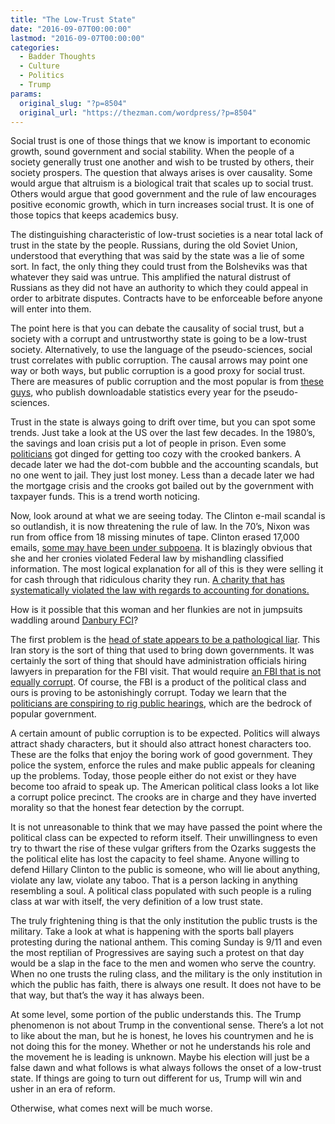 ```yaml
---
title: "The Low-Trust State"
date: "2016-09-07T00:00:00"
lastmod: "2016-09-07T00:00:00"
categories:
  - Badder Thoughts
  - Culture
  - Politics
  - Trump
params:
  original_slug: "?p=8504"
  original_url: "https://thezman.com/wordpress/?p=8504"
---
```


Social trust is one of those things that we know is important to
economic growth, sound government and social stability. When the people
of a society generally trust one another and wish to be trusted by
others, their society prospers. The question that always arises is over
causality. Some would argue that altruism is a biological trait that
scales up to social trust. Others would argue that good government and
the rule of law encourages positive economic growth, which in turn
increases social trust. It is one of those topics that keeps academics
busy.

The distinguishing characteristic of low-trust societies is a near total
lack of trust in the state by the people. Russians, during the old
Soviet Union, understood that everything that was said by the state was
a lie of some sort. In fact, the only thing they could trust from the
Bolsheviks was that whatever they said was untrue. This amplified the
natural distrust of Russians as they did not have an authority to which
they could appeal in order to arbitrate disputes. Contracts have to be
enforceable before anyone will enter into them.

The point here is that you can debate the causality of social trust, but
a society with a corrupt and untrustworthy state is going to be a
low-trust society. Alternatively, to use the language of the
pseudo-sciences, social trust correlates with public corruption. The
causal arrows may point one way or both ways, but public corruption is a
good proxy for social trust. There are measures of public corruption and
the most popular is from [these
guys](http://www.transparency.org/cpi2015), who publish downloadable
statistics every year for the pseudo-sciences.

Trust in the state is always going to drift over time, but you can spot
some trends. Just take a look at the US over the last few decades. In
the 1980’s, the savings and loan crisis put a lot of people in prison.
Even some [politicians](https://en.wikipedia.org/wiki/Keating_Five) got
dinged for getting too cozy with the crooked bankers. A decade later we
had the dot-com bubble and the accounting scandals, but no one went to
jail. They just lost money. Less than a decade later we had the mortgage
crisis and the crooks got bailed out by the government with taxpayer
funds. This is a trend worth noticing.

Now, look around at what we are seeing today. The Clinton e-mail scandal
is so outlandish, it is now threatening the rule of law. In the 70’s,
Nixon was run from office from 18 missing minutes of tape. Clinton
erased 17,000 emails, [some may have been under
subpoena](http://www.washingtonexaminer.com/from-fbi-fragments-a-question-did-team-clinton-destroy-evidence-under-subpoena/article/2600969).
It is blazingly obvious that she and her cronies violated Federal law by
mishandling classified information. The most logical explanation for all
of this is they were selling it for cash through that ridiculous charity
they run. [A charity that has systematically violated the law with
regards to accounting for
donations.](http://www.newsnet5.com/longform/exclusive-clinton-charities-ignore-law-requiring-them-to-disclose-millions-from-foreign-donors)

How is it possible that this woman and her flunkies are not in jumpsuits
waddling around [Danbury
FCI](https://www.bop.gov/locations/institutions/dan/)?

The first problem is the [head of state appears to be a pathological
liar](http://circa.com/politics/us-gave-17-billion-to-iran-as-hostages-were-released-four-times-original-amount).
This Iran story is the sort of thing that used to bring down
governments. It was certainly the sort of thing that should have
administration officials hiring lawyers in preparation for the FBI
visit. That would require [an FBI that is not equally
corrupt](http://www.huffingtonpost.com/entry/rick-perry-comey-clinton_us_57c6dee4e4b0e60d31dc4ee7).
Of course, the FBI is a product of the political class and ours is
proving to be astonishingly corrupt. Today we learn that the
[politicians are conspiring to rig public
hearings](http://www.foxnews.com/politics/2016/09/06/wired-it-emails-suggest-clinton-aide-stage-managed-benghazi-hearing-questions.html),
which are the bedrock of popular government.

A certain amount of public corruption is to be expected. Politics will
always attract shady characters, but it should also attract honest
characters too. These are the folks that enjoy the boring work of good
government. They police the system, enforce the rules and make public
appeals for cleaning up the problems. Today, those people either do not
exist or they have become too afraid to speak up. The American political
class looks a lot like a corrupt police precinct. The crooks are in
charge and they have inverted morality so that the honest fear detection
by the corrupt.

It is not unreasonable to think that we may have passed the point where
the political class can be expected to reform itself. Their
unwillingness to even try to thwart the rise of these vulgar grifters
from the Ozarks suggests the the political elite has lost the capacity
to feel shame. Anyone willing to defend Hillary Clinton to the public is
someone, who will lie about anything, violate any law, violate any
taboo. That is a person lacking in anything resembling a soul. A
political class populated with such people is a ruling class at war with
itself, the very definition of a low trust state.

The truly frightening thing is that the only institution the public
trusts is the military. Take a look at what is happening with the sports
ball players protesting during the national anthem. This coming Sunday
is 9/11 and even the most reptilian of Progressives are saying such a
protest on that day would be a slap in the face to the men and women who
serve the country. When no one trusts the ruling class, and the military
is the only institution in which the public has faith, there is always
one result. It does not have to be that way, but that’s the way it has
always been.

At some level, some portion of the public understands this. The Trump
phenomenon is not about Trump in the conventional sense. There’s a lot
not to like about the man, but he is honest, he loves his countrymen and
he is not doing this for the money. Whether or not he understands his
role and the movement he is leading is unknown. Maybe his election will
just be a false dawn and what follows is what always follows the onset
of a low-trust state. If things are going to turn out different for us,
Trump will win and usher in an era of reform.

Otherwise, what comes next will be much worse.
